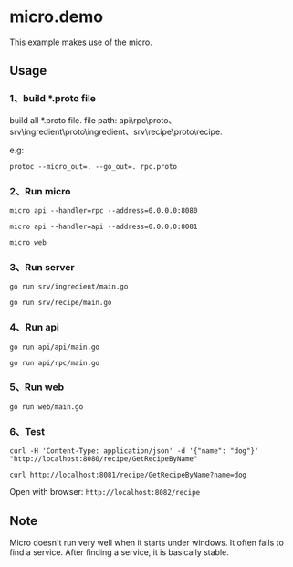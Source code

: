# micro.demo

This example makes use of the micro.

## Usage

### 1、build \*.proto file
build all \*.proto file. file path: api\rpc\proto、srv\ingredient\proto\ingredient、srv\recipe\proto\recipe.

e.g:
```
protoc --micro_out=. --go_out=. rpc.proto
```
### 2、Run micro

```
micro api --handler=rpc --address=0.0.0.0:8080
```
```
micro api --handler=api --address=0.0.0.0:8081
```
```
micro web
```
### 3、Run server

```
go run srv/ingredient/main.go
```
```
go run srv/recipe/main.go
```
### 4、Run api

```
go run api/api/main.go
```
```
go run api/rpc/main.go
```
### 5、Run web

```
go run web/main.go
```
### 6、Test
```
curl -H 'Content-Type: application/json' -d '{"name": "dog"}' "http://localhost:8080/recipe/GetRecipeByName"
```
```
curl http://localhost:8081/recipe/GetRecipeByName?name=dog
```
Open with browser: `http://localhost:8082/recipe`

## Note

Micro doesn't run very well when it starts under windows. It often fails to find a service. After finding a service, it is basically stable.
